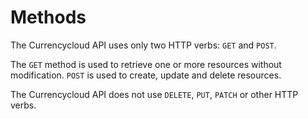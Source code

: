 # Methods
The Currencycloud API uses only two HTTP verbs: ``GET`` and ``POST``.

The ``GET`` method is used to retrieve one or more resources without modification. ``POST`` is used to create, update and delete resources.

The Currencycloud API does not use ``DELETE``, ``PUT``, ``PATCH`` or other HTTP verbs. 
